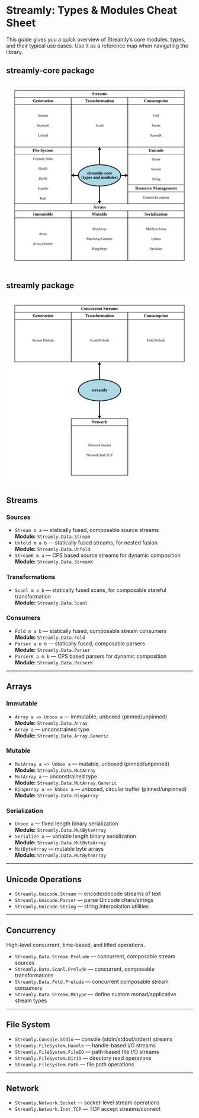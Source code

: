 # Streamly: Types & Modules Cheat Sheet

This guide gives you a quick overview of Streamly’s core modules,
types, and their typical use cases. Use it as a reference map when
navigating the library.

## streamly-core package

![Streamly Core Modules](./streamly-core.svg)

## streamly package

![Streamly Modules](./streamly.svg)

## Streams

### Sources
- `Stream m a` — statically fused, composable source streams<br>
  **Module:** `Streamly.Data.Stream`
- `Unfold m a b` — statically fused streams, for nested fusion<br>
  **Module:** `Streamly.Data.Unfold`
- `StreamK m a` — CPS based source streams for dynamic composition<br>
  **Module:** `Streamly.Data.StreamK`

### Transformations

- `Scanl m a b` — statically fused scans, for composable stateful transformation<br>
  **Module:** `Streamly.Data.Scanl`

### Consumers

- `Fold m a b` — statically fused, composable stream consumers<br>
  **Module:** `Streamly.Data.Fold`
- `Parser a m b` — statically fused, composable parsers<br>
  **Module:** `Streamly.Data.Parser`
- `ParserK a m b` — CPS based parsers for dynamic composition<br>
  **Module:** `Streamly.Data.ParserK`

---

## Arrays

### Immutable

- `Array a => Unbox a` — immutable, unboxed (pinned/unpinned)<br>
  **Module:** `Streamly.Data.Array`
- `Array a` — unconstrained type<br>
  **Module:** `Streamly.Data.Array.Generic`

### Mutable

- `MutArray a => Unbox a` — mutable, unboxed (pinned/unpinned)<br>
  **Module:** `Streamly.Data.MutArray`
- `MutArray a` — unconstrained type<br>
  **Module:** `Streamly.Data.MutArray.Generic`
- `RingArray a => Unbox a` — unboxed, circular buffer (pinned/unpinned)<br>
  **Module:** `Streamly.Data.RingArray`

### Serialization

- `Unbox a` — fixed length binary serialization<br>
  **Module:** `Streamly.Data.MutByteArray`
- `Serialize a` — variable length binary serialization<br>
  **Module:** `Streamly.Data.MutByteArray`
- `MutByteArray` — mutable byte arrays<br>
  **Module:** `Streamly.Data.MutByteArray`

---

## Unicode Operations

- `Streamly.Unicode.Stream` — encode/decode streams of text
- `Streamly.Unicode.Parser` — parse Unicode chars/strings
- `Streamly.Unicode.String` — string interpolation utilities

---

## Concurrency

High-level concurrent, time-based, and lifted operations.

- `Streamly.Data.Stream.Prelude` — concurrent, composable stream sources
- `Streamly.Data.Scanl.Prelude` — concurrent, composable transformations
- `Streamly.Data.Fold.Prelude` — concurrent composable stream consumers
- `Streamly.Data.Stream.MkType` — define custom monad/applicative stream types  

---

## File System

- `Streamly.Console.Stdio` — console (stdin/stdout/stderr) streams
- `Streamly.FileSystem.Handle` — handle-based I/O streams
- `Streamly.FileSystem.FileIO` — path-based file I/O streams
- `Streamly.FileSystem.DirIO` — directory read operations
- `Streamly.FileSystem.Path` — file path operations

---

## Network

- `Streamly.Network.Socket` — socket-level stream operations
- `Streamly.Network.Inet.TCP` — TCP accept streams/connect
